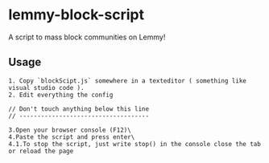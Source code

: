 # lemmy-block-script

A script to mass block communities on Lemmy!

## Usage

    1. Copy `blockScipt.js` somewhere in a texteditor ( something like visual studio code ).
    2. Edit everything the config  

    // Don't touch anything below this line  
    // ------------------------------------

    3.Open your browser console (F12)\
    4.Paste the script and press enter\
    4.1.To stop the script, just write stop() in the console close the tab or reload the page
